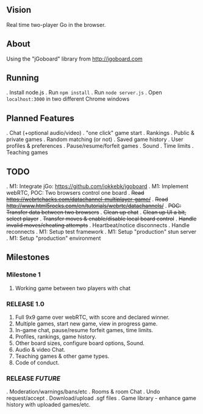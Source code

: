## Vision
Real time two-player Go in the browser.

## About

Using the "jGoboard" library from http://jgoboard.com

## Running

  . Install node.js
  . Run `npm install`
  . Run `node server.js`
  . Open `localhost:3000` in two different Chrome windows

## Planned Features
  . Chat (+optional audio/video)
  . "one click" game start
  . Rankings
  . Public & private games
  . Random matching (or not)
  . Saved game history
  . User profiles & preferences
  . Pause/resume/forfeit games
  . Sound
  . Time limits
  . Teaching games

## TODO
  . M1: Integrate jGo: https://github.com/jokkebk/jgoboard
  . M1: Implement webRTC, POC: Two browsers control one board
    . <del>Read https://webrtchacks.com/datachannel-multiplayer-game/</del>
    . <del>Read http://www.html5rocks.com/en/tutorials/webrtc/datachannels/</del>
    . <del>POC: Transfer data between two browsers</del>
    . <del>Clean up chat</del>
    . <del>Clean up UI a bit, select player</del>
    . <del>Transfer moves & enable/disable local board control</del>
    . <del>Handle invalid moves/cheating attempts</del>
    . Heartbeat/notice disconnects
    . Handle reconnects
  . M1: Setup test framework
  . M1: Setup "production" stun server
  . M1: Setup "production" environment

## Milestones

### Milestone 1
  1. Working game between two players with chat

### RELEASE 1.0
  1. Full 9x9 game over webRTC, with score and declared winner.
  2. Multiple games, start new game, view in progress game.
  3. In-game chat, pause/resume forfeit games, time limits.
  4. Profiles, rankings, game history.
  5. Other board sizes, configure board options, Sound.
  6. Audio & video Chat.
  7. Teaching games & other game types.
  8. Code of conduct.

### RELEASE _FUTURE_
  . Moderation/warnings/bans/etc
  . Rooms & room Chat
  . Undo request/accept
  . Download/upload .sgf files
  . Game library - enhance game history with uploaded games/etc.
